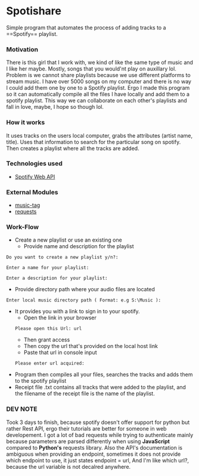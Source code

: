 # Spotishare
Simple program that automates the process of adding tracks to a ==Spotify== playlist.

###  Motivation
There is this girl that I work with, we kind of like the same type of music and I like her maybe. Mostly, songs that you would'nt play on auxillary lol. Problem is we cannot share playlists because we use different platforms to stream music. I have over 5000 songs on my computer and there is no way I could add them one by one to a Spotify playlist. Ergo I made this program so it can automatically compile all the files I have locally and add them to a spotify playlist. This way we can collaborate on each other's playlists and fall in love, maybe, I hope so though lol.

###  How it works
It uses tracks on the users local computer, grabs the attributes (artist name, title). Uses that information to search for the particular song on spotify. Then creates a playlist where all the tracks are added.

###  Technologies used
- [Spotify Web API](https://developer.spotify.com/documentation/web-api)

###  External Modules 
-  [music-tag](https://pypi.org/project/music-tag/)
-  [requests](https://pypi.org/project/requests/)

###  Work-Flow
*  Create a new playlist or use an existing one
    *  Provide name and description for the playlist
```      
Do you want to create a new playlist y/n?:
```
```
Enter a name for your playlist:
```
```
Enter a description for your playlist:
```
*  Provide directory path where your audio files are located
```
Enter local music directory path ( Format: e.g S:\Music ): 
```
*  It provides you with a link to sign in to your spotify.
    *  Open the link in your browser
     ```
     Please open this Url: url
     ```
    *  Then grant access
    *  Then copy the url that's provided on the local host link
    *  Paste that url in console input
    ```
    Please enter url acquired: 
    ```
*   Program then compiles all your files, searches the tracks and adds them to the spotify playlist
*   Receipt file .txt contains all tracks that were added to the playlist, and the filename of the receipt file is the name of the playlist.

###   DEV NOTE
Took 3 days to finish, because spotify doesn't offer support for python but rather Rest API, ergo their tutorials are better for someone in web developement. I got a lot of bad requests while trying to authenticate mainly because parameters are parsed differently when using **JavaScript** compared to **Python's** requests library. Also the API's documentation is ambiguous when providing an endpoint, sometimes it does not provide which endpoint to use, it just states endpoint = url, And I'm like which url?, because the url variable is not decalred anywhere.
